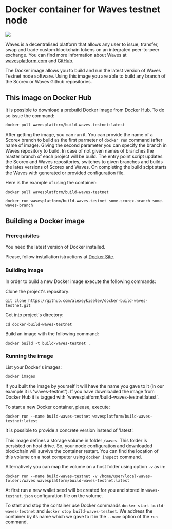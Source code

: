 # Docker container for Waves testnet node 

[![](https://images.microbadger.com/badges/image/wavesplatform/build-waves-testnet.svg)](http://microbadger.com/images/wavesplatform/build-waves-testnet "Information about Docker image")

Waves is a decentralised platform that allows any user to issue, transfer, swap and trade custom blockchain tokens on an integrated peer-to-peer exchange.
You can find more information about Waves at [wavesplatform.com](http://wavesplatform.com/) and [GitHub](https://github.com/wavesplatform).

The Docker image allows you to build and run the latest version of Waves Testnet node software. Using this image you are able to build any branch of the Scorex or Waves Github repositories. 


## This image on Docker Hub

It is possible to download a prebuild Docker image from Docker Hub. To do so issue the command:

```
docker pull wavesplatform/build-waves-testnet:latest
```

After getting the image, you can run it.
You can provide the name of a Scorex branch to build as the first parmeter of `docker run` command (after name of image). Giving the second parameter you can specify the branch in Waves repository to build.
In case of not given names of branches the master branch of each project will be build.
The entry point script updates the Scorex and Waves repositories, switches to given branches and builds the lates versions of Scorex and Waves. 
On completing the build scipt starts the Waves with generated or provided configuration file.

Here is the example of using the container:

```
docker pull wavesplatform/build-waves-testnet

docker run wavesplatform/build-waves-testnet some-scorex-branch some-waves-branch

```

## Building a Docker image

### Prerequisites 

You need the latest version of Docker installed.

Please, follow installation istructions at [Docker Site](https://docs.docker.com/engine/installation/).

### Building image

In order to build a new Docker image execute the following commands:


Clone the project's repository:

```
git clone https://github.com/alexeykiselev/docker-build-waves-testnet.git
```

Get into project's directory:

```
cd docker-build-waves-testnet
```

Build an image with the following command:

```
docker build -t build-waves-testnet .

```

### Running the image

List your Docker's images:

```
docker images
```

If you built the image by yourself it will have the name you gave to it (in our example it is 'waves-testnet'). If you have downloaded the image from Docker Hub it is tagged with 'wavesplatform/build-waves-testnet:latest'.

To start a new Docker container, please, execute:

```
docker run --name build-waves-testnet wavesplatform/build-waves-testnet:latest

```

It is possible to provide a concrete version instead of 'latest'.

This image defines a storage volume in folder `/waves`. This folder is persisted on host drive. So, your node configuration and downloaded blockchain will survive the container restart. You can find the location of this volume on a host computer using `docker inspect` command.

Alternatively you can map the volume on a host folder using option `-v` as in:

```
docker run --name build-waves-testnet -v /home/user/local-waves-folder:/waves wavesplatform/build-waves-testnet:latest
```

At first run a new wallet seed will be created for you and stored in `waves-testnet.json` configuration file on the volume.

To start and stop the container use Docker commands `docker start build-waves-testnet` and `docker stop build-waves-testnet`. We address the container by its name which we gave to it in the `--name` option of the `run` command.